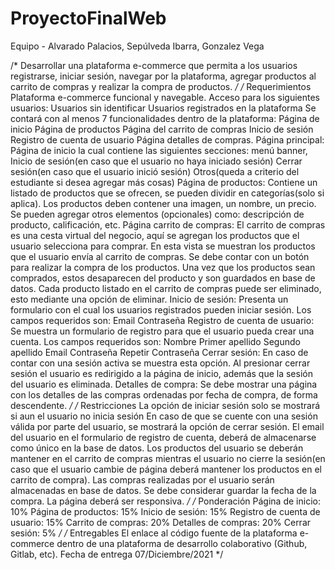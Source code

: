 # ProyectoFinalWeb
Equipo - Alvarado Palacios, Sepúlveda Ibarra, Gonzalez Vega

/*
Desarrollar una plataforma e-commerce que permita a los usuarios registrarse, iniciar sesión, navegar por la plataforma, agregar productos al carrito de compras y realizar la compra de productos.
*/ /*
Requerimientos
Plataforma e-commerce funcional y navegable.
Acceso para los siguientes usuarios:
Usuarios sin identificar
Usuarios registrados en la plataforma
Se contará con al menos 7 funcionalidades dentro de la plataforma:
Página de inicio
Página de productos
Página del carrito de compras
Inicio de sesión
Registro de cuenta de usuario
Página detalles de compras.
Página principal: Página de inicio la cual contiene las siguientes secciones: 
menú
banner, 
Inicio de sesión(en caso que el usuario no haya iniciado sesión)
Cerrar sesión(en caso que el usuario inició sesión)
Otros(queda a criterio del estudiante si desea agregar más cosas)
Página de productos: Contiene un listado de productos que se ofrecen, se pueden dividir en categorías(solo si aplica). Los productos deben contener una imagen, un nombre, un precio. Se pueden agregar otros elementos (opcionales) como: descripción de producto, calificación, etc.
Página carrito de compras: El carrito de compras es una cesta virtual del negocio, aquí se agregan los productos que el usuario selecciona para comprar. En esta vista se muestran los productos que el usuario envía al carrito de compras. Se debe contar con un botón para realizar la compra de los productos. Una vez que los productos sean comprados, estos desaparecen del producto y son guardados en base de datos. Cada producto listado en el carrito de compras puede ser eliminado, esto mediante una opción de eliminar.
Inicio de sesión: Presenta un formulario con el cual los usuarios registrados pueden iniciar sesión. Los campos requeridos son:
Email
Contraseña
Registro de cuenta de usuario: Se muestra un formulario de registro para que el usuario pueda crear una cuenta. Los campos requeridos son:
Nombre
Primer apellido
Segundo apellido
Email
Contraseña
Repetir Contraseña
Cerrar sesión: En caso de contar con una sesión activa se muestra esta opción. Al presionar cerrar sesión el usuario es redirigido a la página de inicio, además que la sesión del usuario es eliminada.
Detalles de compra: Se debe mostrar una página con los detalles de las compras ordenadas por fecha de compra, de forma descendente.
*/ /*
Restricciones
La opción de iniciar sesión solo se mostrará si aun el usuario no inicia sesión
En caso de que se cuente con una sesión válida por parte del usuario, se mostrará la opción de cerrar sesión.
El email del usuario en el formulario de registro de cuenta, deberá de almacenarse como único en la base de datos.
Los productos del usuario se deberán mantener en el carrito de compras mientras el usuario no cierre la sesión(en caso que el usuario cambie de página deberá mantener los productos en el carrito de compra).
Las compras realizadas por el usuario serán almacenadas en base de datos. Se debe considerar guardar la fecha de la compra.
La página deberá ser responsiva.
*/ /*
Ponderación
Página de inicio: 10%
Página de productos: 15%
Inicio de sesión: 15%
Registro de cuenta de usuario: 15%
Carrito de compras: 20%
Detalles de compras: 20%
Cerrar sesión: 5%
*/ /*
Entregables
El enlace al código fuente de la plataforma e-commerce dentro de una plataforma de desarrollo colaborativo (Github, Gitlab, etc). 
Fecha de entrega
07/Diciembre/2021
*/